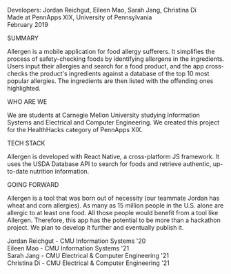 Developers: Jordan Reichgut, Eileen Mao, Sarah Jang, Christina Di<br/>
Made at PennApps XIX, University of Pennsylvania<br/>
February 2019<br/>

SUMMARY

Allergen is a mobile application for food allergy sufferers. It simplifies the process of safety-checking foods by identifying allergens in the ingredients. Users input their allergies and search for a food product, and the app cross-checks the product's ingredients against a database of the top 10 most popular allergies. The ingredients are then listed with the offending ones highlighted.

WHO ARE WE

We are students at Carnegie Mellon University studying Information Systems and Electrical and Computer Engineering. We created this project for the HealthHacks category of PennApps XIX.

TECH STACK

Allergen is developed with React Native, a cross-platform JS framework. It uses the USDA Database API to search for foods and retrieve authentic, up-to-date nutrition information. 

GOING FORWARD

Allergen is a tool that was born out of necessity (our teammate Jordan has wheat and corn allergies). As many as 15 million people in the U.S. alone are allergic to at least one food. All those people would benefit from a tool like Allergen. Therefore, this app has the potential to be more than a hackathon project. We plan to develop it further and eventually publish it.


Jordan Reichgut - CMU Information Systems '20<br/>
Eileen Mao - CMU Information Systems '21<br/>
Sarah Jang - CMU Electrical & Computer Engineering '21<br/>
Christina Di - CMU Electrical & Computer Engineering '21<br/>
